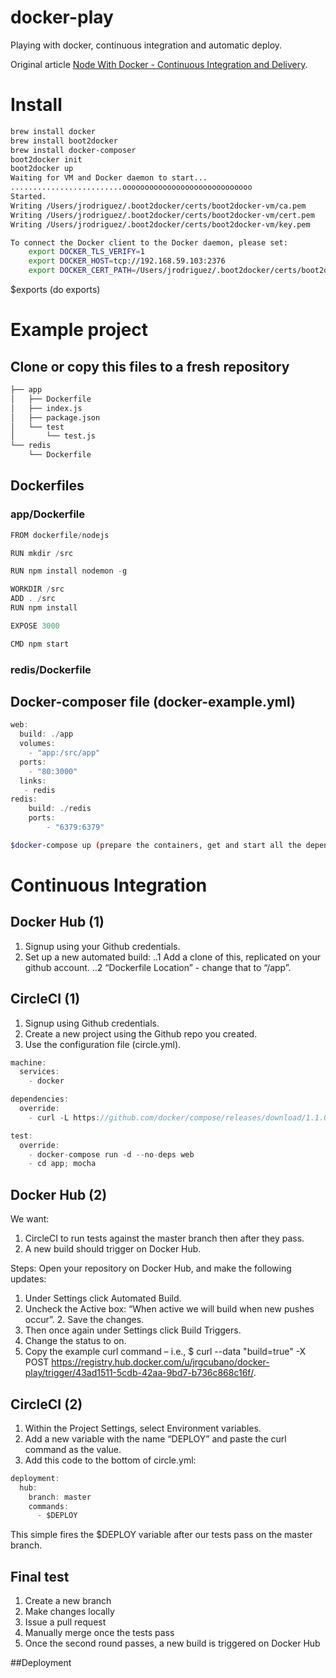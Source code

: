 # docker-play
Playing with docker, continuous integration and automatic deploy.

Original article [Node With Docker - Continuous Integration and Delivery](http://mherman.org/blog/2015/03/06/node-with-docker-continuous-integration-and-delivery/#.VQ9YhZPF-6B).

# Install

```bash
brew install docker
brew install boot2docker
brew install docker-composer
boot2docker init
boot2docker up
Waiting for VM and Docker daemon to start...
.........................ooooooooooooooooooooooooooooo
Started.
Writing /Users/jrodriguez/.boot2docker/certs/boot2docker-vm/ca.pem
Writing /Users/jrodriguez/.boot2docker/certs/boot2docker-vm/cert.pem
Writing /Users/jrodriguez/.boot2docker/certs/boot2docker-vm/key.pem

To connect the Docker client to the Docker daemon, please set:
    export DOCKER_TLS_VERIFY=1
    export DOCKER_HOST=tcp://192.168.59.103:2376
    export DOCKER_CERT_PATH=/Users/jrodriguez/.boot2docker/certs/boot2docker-vm
```

$exports (do exports)

# Example project

## Clone or copy this files to a fresh repository
```bash
├── app
│   ├── Dockerfile
│   ├── index.js
│   ├── package.json
│   └── test
│       └── test.js
└── redis
    └── Dockerfile
```

## Dockerfiles

### app/Dockerfile

```javascript
FROM dockerfile/nodejs

RUN mkdir /src

RUN npm install nodemon -g

WORKDIR /src
ADD . /src
RUN npm install

EXPOSE 3000

CMD npm start
```

### redis/Dockerfile

## Docker-composer file (docker-example.yml)
```javascript
web:
  build: ./app
  volumes:
    - "app:/src/app"
  ports:
    - "80:3000"
  links:
   - redis
redis:
    build: ./redis
    ports:
        - "6379:6379"
```

```bash
$docker-compose up (prepare the containers, get and start all the dependencies defined in Dockerfiles)
```

# Continuous Integration

## Docker Hub (1)
1. Signup using your Github credentials.
2. Set up a new automated build:
..1 Add a clone of this, replicated on your github account.
..2 “Dockerfile Location” - change that to “/app”. 

## CircleCI (1)
1. Signup using Github credentials.
2. Create a new project using the Github repo you created.
3. Use the configuration file (circle.yml).
```javascript
machine:
  services:
    - docker

dependencies:
  override:
    - curl -L https://github.com/docker/compose/releases/download/1.1.0/docker-compose-`uname -s`-`uname -m` > /usr/local/bin/docker-compose chmod +x /usr/local/bin/docker-compose

test:
  override:
    - docker-compose run -d --no-deps web
    - cd app; mocha
```

## Docker Hub (2)
We want:
1. CircleCI to run tests against the master branch then after they pass. 
2. A new build should trigger on Docker Hub.

Steps:
Open your repository on Docker Hub, and make the following updates:
1. Under Settings click Automated Build.
2. Uncheck the Active box: “When active we will build when new pushes occur”. 2. Save the changes.
3. Then once again under Settings click Build Triggers.
4. Change the status to on.
5. Copy the example curl command – i.e., $ curl --data "build=true" -X POST https://registry.hub.docker.com/u/jrgcubano/docker-play/trigger/43ad1511-5cdb-42aa-9bd7-b736c868c16f/.

## CircleCI (2)
1. Within the Project Settings, select Environment variables.
2. Add a new variable with the name “DEPLOY” and paste the curl command as the value.
3. Add this code to the bottom of circle.yml:
```javascript
deployment:
  hub:
    branch: master
    commands:
      - $DEPLOY
```
This simple fires the $DEPLOY variable after our tests pass on the master branch.

## Final test
1. Create a new branch
2. Make changes locally
3. Issue a pull request
4. Manually merge once the tests pass
5. Once the second round passes, a new build is triggered on Docker Hub

##Deployment
